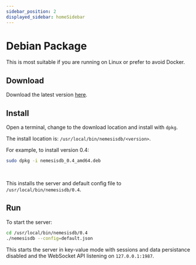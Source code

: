 ```yaml
---
sidebar_position: 2
displayed_sidebar: homeSidebar
---
```


# Debian Package

This is most suitable if you are running on Linux or prefer to avoid Docker.

## Download

Download the latest version [here](https://releases.nemesisdb.io/package/nemesisdb_0.6.3_amd64.deb).


## Install
Open a terminal, change to the download location and install with `dpkg`.

The install location is: `/usr/local/bin/nemesisdb/<version>`.

For example, to install version 0.4:

```bash
sudo dpkg -i nemesisdb_0.4_amd64.deb
```
<br/>

This installs the server and default config file to `/usr/local/bin/nemesisdb/0.4`.


## Run
To start the server:

```bash
cd /usr/local/bin/nemesisdb/0.4
./nemesisdb --config=default.json
```

This starts the server in key-value mode with sessions and data persistance disabled and the WebSocket API listening on `127.0.0.1:1987`.